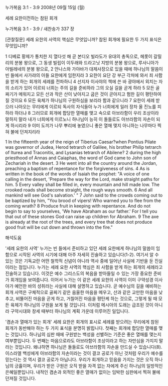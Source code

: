 누가복음 3:1 - 3:9 
2008년 09월 15일 (월)

세례 요한이전하는 참된 회개



누가복음 3:1 - 3:9 / 새찬송가 337 장


[관찰질문]
세례 요한의 사역의 핵심은 무엇입니까? 
참된 회개에 필요한 두 가지 표식은 무엇입니까? 

1 디베료 황제가 통치한 지 열다섯 해 곧 본디오 빌라도가 유대의 총독으로, 헤롯이 갈릴리의 분봉 왕으로, 그 동생 빌립이 이두래와 드라고닛 지방의 분봉 왕으로, 루사니아가 아빌레네의 분봉 왕으로, 
2 안나스와 가야바가 대제사장으로 있을 때에 하나님의 말씀이 빈 들에서 사가랴의 아들 요한에게 임한지라 
3 요한이 요단 강 부근 각처에 와서 죄 사함을 받게 하는 회개의 세례를 전파하니 
4 선지자 이사야의 책에 쓴 바 광야에서 외치는 자의 소리가 있어 이르되 너희는 주의 길을 준비하라 그의 오실 길을 곧게 하라 
5 모든 골짜기가 메워지고 모든 산과 작은 산이 낮아지고 굽은 것이 곧아지고 험한 길이 평탄하여질 것이요 
6 모든 육체가 하나님의 구원하심을 보리라 함과 같으니라 
7 요한이 세례 받으러 나아오는 무리에게 이르되 독사의 자식들아 누가 너희에게 일러 장차 올 진노를 피하라 하더냐 
8 그러므로 회개에 합당한 열매를 맺고 속으로 아브라함이 우리 조상이라 말하지 말라 내가 너희에게 이르노니 하나님이 능히 이 돌들로도 아브라함의 자손이 되게 하시리라 
9 이미 도끼가 나무 뿌리에 놓였으니 좋은 열매 맺지 아니하는 나무마다 찍혀 불에 던져지리라  

1 In the fifteenth year of the reign of Tiberius Caesar?when Pontius Pilate was governor of Judea, Herod tetrarch of Galilee, his brother Philip tetrarch of Iturea and Traconitis, and Lysanias tetrarch of Abilene? 
2 during the high priesthood of Annas and Caiaphas, the word of God came to John son of Zechariah in the desert. 
3 He went into all the country around the Jordan, preaching a baptism of repentance for the forgiveness of sins. 
4 As is written in the book of the words of Isaiah the prophet: "A voice of one calling in the desert, 'Prepare the way for the Lord, make straight paths for him. 
5 Every valley shall be filled in, every mountain and hill made low. The crooked roads shall become straight, the rough ways smooth. 
6 And all mankind will see God's salvation.' " 
7 John said to the crowds coming out to be baptized by him, "You brood of vipers! Who warned you to flee from the coming wrath? 
8 Produce fruit in keeping with repentance. And do not begin to say to yourselves, 'We have Abraham as our father.' For I tell you that out of these stones God can raise up children for Abraham. 
9 The axe is already at the root of the trees, and every tree that does not produce good fruit will be cut down and thrown into the fire."

해석도움





'세례 요한의 사역'
 누가는 빈 들에서 준비하고 있던 세례 요한에게 하나님의 말씀이 임함으로 시작된 사역의 시기에 대해 아주 자세히 진술하고 있습니다(1-2). 여기서 알 수 있는 것은 기독교란 어떤 철학적 신념이 아니라 역사 중에 일어난 사실에 기반을 둔 진실이라는 점입니다. 누가는 세례 요한 사역의 핵심은 죄 사함을 받게 하는 회개의 세례라고 진술하고 있습니다. 이것은 예수 그리스도의 복음을 받아들일 수 있는 가장 중요한 준비가 회개임을 보여줍니다. 이어서 누가는 이 같은 세례 요한의 사역이 이미 구약성경 이사야가 예언한 바의 성취라는 사실에 대해 설명하고 있습니다. 곧 예수님의 길을 예비하는 회개 사역은 구체적으로 골짜기 같은 음울한 마음을 메우고, 산과 같은 교만한 마음을 낮추고, 비뚤어진 마음을 곧게 하고, 거칠어진 마음을 평탄케 하는 것으로, 그렇게 될 때 모든 육체가 하나님의 구원을 보게 될 것입니다. 이처럼 메시아의 도래는 급조된 것이 아니라 구약시대와 창세 때부터 하나님의 계획 가운데 이루어진 일입니다.     

'겸손과 열매가 있는 회개'
 세례 요한은 회개의 표시로 세례를 받으려는 무리에게 참된 회개가 동반해야 하는 두 가지 표식을 분명히 밝힙니다. 첫째는 회개에 합당한 열매를 맺는 것입니다. 하나님의 심판 때에 구원받는 백성을 선별하는 기준은 좋은 열매를 맺는지 여부뿐입니다. 두 번째는 마음으로라도 아브라함이 조상이라고 하는 자만심을 가지지 말라는 것입니다. 왜냐하면 하나님은 돌들로도 아브라함의 자손을 만드실 수 있습니다(8). 이스라엘 백성에게 아브라함의 자손이라는 것이 결코 공로가 아닌 것처럼 우리가 예수를 믿는다는 것 역시 결코 공로가 아닙니다. 우리가 회개하고 믿음을 가지는 것은 오직 하나님의 긍휼이며, 우리가 받은 구원은 오직 받을 자격 없는 자에게 주신 하나님의 일방적인 은혜일뿐입니다. 내적인 겸손과 외적인 좋은 열매가 없이는 임박한 심판에서 찍혀 불에 던져질 것입니다.